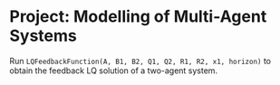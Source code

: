 # Project: Modelling of Multi-Agent Systems

Run `LQFeedbackFunction(A, B1, B2, Q1, Q2, R1, R2, x1, horizon)` to obtain the feedback LQ solution of a two-agent system.
